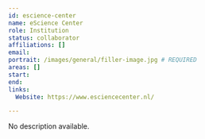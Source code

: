 ```yaml
---
id: escience-center
name: eScience Center
role: Institution
status: collaborator
affiliations: []
email:
portrait: /images/general/filler-image.jpg # REQUIRED
areas: []
start:
end:
links:
  Website: https://www.esciencecenter.nl/

---
```


No description available.